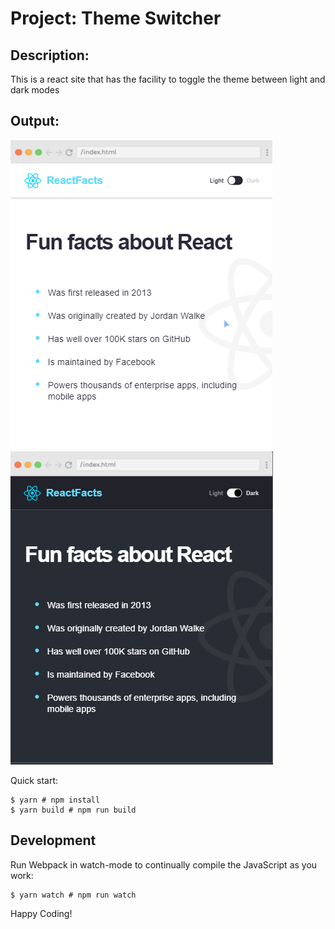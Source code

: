 # Project: Theme Switcher

## Description:
This is a react site that has the facility to toggle the theme between light and dark modes


## Output:
![light mode](image-1.png)
![dark mode](image.png)

Quick start:

```
$ yarn # npm install
$ yarn build # npm run build
````

## Development

Run Webpack in watch-mode to continually compile the JavaScript as you work:

```
$ yarn watch # npm run watch
```

Happy Coding!
